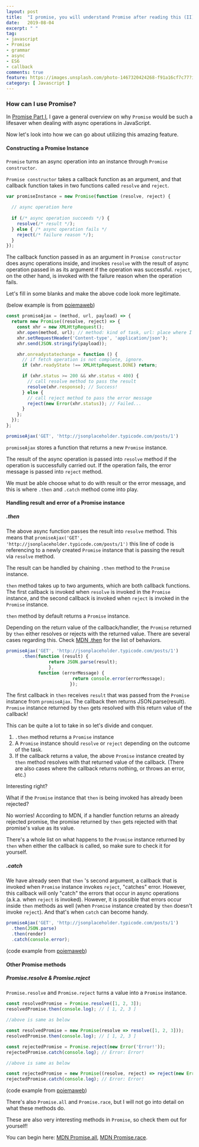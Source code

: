 ```yaml
---
layout: post
title:  "I promise, you will understand Promise after reading this (II)"
date:   2019-08-04
excerpt: " "
tag:
- javascript
- Promise
- grammar
- async
- ES6
- callback
comments: true
feature: https://images.unsplash.com/photo-1467320424268-f91a16cf7c77?ixlib=rb-1.2.1&ixid=eyJhcHBfaWQiOjEyMDd9&auto=format&fit=crop&w=1500&q=80
category: [ Javascript ]
---
```


### How can I use Promise?

In [Promise Part I](), I gave a general overview on why `Promise` would be such a lifesaver when dealing with async operations in JavaScript. 

Now let's look into how we can go about utilizing this amazing feature.

#### Constructing a Promise Instance

`Promise` turns an async operation into an instance through `Promise constructor`.

`Promise constructor` takes a callback function as an argument, and that callback function takes in two functions called `resolve` and `reject`.

```js
var promiseInstance = new Promise(function (resolve, reject) {
  
  // async operation here
  
  if (/* async operation succeeds */) {
    resolve(/* result */);
  } else { /* async operation fails */
    reject(/* failure reason */);
  }
});
```

The callback function passed in as an argument in `Promise constructor` does async operations inside, and invokes `resolve` with the result of async operation passed in as its argument if the operation was successful. `reject`, on the other hand, is invoked with the failure reason when the operation fails.



Let's fill in some blanks and make the above code look more legitimate.

(below example is from [poiemaweb](https://poiemaweb.com/es6-promise#3-프로미스의-생성))

```js
const promiseAjax = (method, url, payload) => {
  return new Promise((resolve, reject) => {
    const xhr = new XMLHttpRequest();
    xhr.open(method, url); // method: kind of task, url: place where I can find this info
    xhr.setRequestHeader('Content-type', 'application/json'); 
    xhr.send(JSON.stringify(payload));

    xhr.onreadystatechange = function () {
      // if fetch operation is not complete, ignore.
      if (xhr.readyState !== XMLHttpRequest.DONE) return;

      if (xhr.status >= 200 && xhr.status < 400) {
        // call resolve method to pass the result
        resolve(xhr.response); // Success!
      } else {
        // call reject method to pass the error message
        reject(new Error(xhr.status)); // Failed...
      }
    };
  });
};

promiseAjax('GET', 'http://jsonplaceholder.typicode.com/posts/1')
```

`promiseAjax` stores a function that returns a new `Promise` instance. 

The result of the async operation is passed into `resolve` method if the operation is successfully carried out. If the operation fails, the error message is passed into `reject` method.

We must be able choose what to do with result or the error message, and this is where `.then` and `.catch` method come into play.

#### Handling result and error of a Promise instance

##### .then

The above async function passes the result into `resolve` method. This means that `promiseAjax('GET', 'http://jsonplaceholder.typicode.com/posts/1')` this line of code is referencing to a newly created `Promise` instance that is passing the result via `resolve` method.

The result can be handled by chaining `.then` method to the `Promise` instance. 

`then` method takes up to two arguments, which are both callback functions. The first callback is invoked when `resolve` is invoked in the `Promise` instance, and the second callback is invoked when `reject` is invoked in the `Promise` instance.

`then` method by default returns a `Promise` instance.

Depending on the return value of the callback/handler, the `Promise` returned by `then` either resolves or rejects with the returned value. There are several cases regarding this. Check [MDN .then](https://developer.mozilla.org/en-US/docs/Web/JavaScript/Reference/Global_Objects/Promise/then#Return_value) for the list of behaviors.

```js
promiseAjax('GET', 'http://jsonplaceholder.typicode.com/posts/1')
      .then(function (result) {
  	      		return JSON.parse(result);
      			}, 
            function (errorMessage) {
  						 return console.error(errorMessage);
						});
```

The first callback in `then` receives `result` that was passed from the `Promise` instance from `promiseAjax`.  The callback then returns JSON.parse(result). `Promise` instance returned by `then` gets resolved with this return value of the callback! 

This can be quite a lot to take in so let's divide and conquer.

1. `.then` method returns a `Promise` instance
2. A `Promise` instance should `resolve` or `reject` depending on the outcome of the task.
3. If the callback returns a value, the above `Promise` instance created by `then` method resolves with that returned value of the callback. (There are also cases where the callback returns nothing, or throws an error, etc.)

Interesting right? 

What if the `Promise` instance that `then` is being invoked has already been rejected?  

No worries! According to MDN, if a handler function returns an already rejected promise, the promise returned by `then` gets rejected with that promise's value as its value.

There's a whole list on what happens to the `Promise` instance returned by `then` when either the callback is called, so make sure to check it for yourself.



##### .catch

We have already seen that `then` 's second argument, a callback that is invoked when `Promise` instance invokes `reject`, \"catches\" error. However, this callback will only "catch" the errors that occur in async operations (a.k.a. when `reject` is invoked). However, it is possible that errors occur inside `then` methods as well (when `Promise` instance created by `then` doesn't invoke `reject`). And that's when  `catch` can become handy. 

```js
promiseAjax('GET', 'http://jsonplaceholder.typicode.com/posts/1')
  .then(JSON.parse)
  .then(render)
  .catch(console.error);
```

(code example from [poiemaweb]([https://poiemaweb.com/es6-promise#3-%ED%94%84%EB%A1%9C%EB%AF%B8%EC%8A%A4%EC%9D%98-%EC%83%9D%EC%84%B1](https://poiemaweb.com/es6-promise#3-프로미스의-생성)))



#### Other Promise methods

##### Promise.resolve & Promise.reject

`Promise.resolve` and `Promise.reject` turns a value into a `Promise` instance.

```js
const resolvedPromise = Promise.resolve([1, 2, 3]);
resolvedPromise.then(console.log); // [ 1, 2, 3 ]

//above is same as below

const resolvedPromise = new Promise(resolve => resolve([1, 2, 3]));
resolvedPromise.then(console.log); // [ 1, 2, 3 ]
```

```js
const rejectedPromise = Promise.reject(new Error('Error!'));
rejectedPromise.catch(console.log); // Error: Error!

//above is same as below

const rejectedPromise = new Promise((resolve, reject) => reject(new Error('Error!')));
rejectedPromise.catch(console.log); // Error: Error!
```

(code example from [poiemaweb](https://poiemaweb.com/es6-promise#71-promiseresolvepromisereject))



There's also `Promise.all` and `Promise.race`, but I will not go into detail on what these methods do.

These are also very interesting methods in `Promise`, so check them out for yourself! 

You can begin here:  [MDN Promise.all](https://developer.mozilla.org/en-US/docs/Web/JavaScript/Reference/Global_Objects/Promise/all), [MDN Promise.race](https://developer.mozilla.org/en-US/docs/Web/JavaScript/Reference/Global_Objects/Promise/race).

